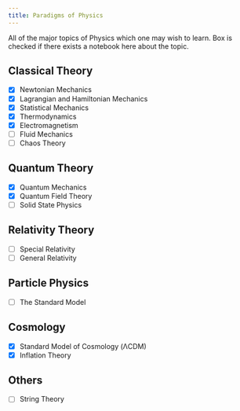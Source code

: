 ```yaml
---
title: Paradigms of Physics
---
```


All of the major topics of Physics which one may wish to learn. Box is checked if there exists a notebook here about the topic.

## Classical Theory
* [x] Newtonian Mechanics
* [x] Lagrangian and Hamiltonian Mechanics
* [x] Statistical Mechanics
* [x] Thermodynamics
* [x] Electromagnetism
* [ ] Fluid Mechanics
* [ ] Chaos Theory

## Quantum Theory
* [x] Quantum Mechanics
* [x] Quantum Field Theory
* [ ] Solid State Physics

## Relativity Theory
* [ ] Special Relativity
* [ ] General Relativity

## Particle Physics
* [ ] The Standard Model

## Cosmology
* [x] Standard Model of Cosmology (ΛCDM)
* [x] Inflation Theory

## Others
* [ ] String Theory